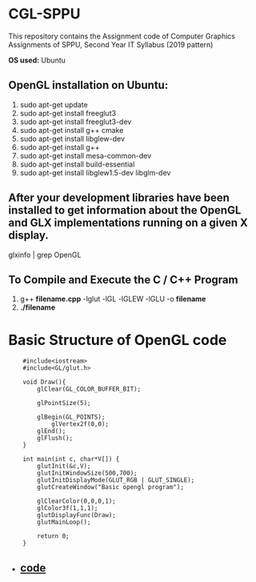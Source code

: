 # CGL-SPPU
This repository contains the Assignment code of Computer Graphics  Assignments of SPPU, Second Year IT Syllabus (2019 pattern)

**OS used:** Ubuntu
## OpenGL installation on Ubuntu:
1. sudo apt-get update
2. sudo apt-get install freeglut3
3. sudo apt-get install freeglut3-dev
4. sudo apt-get install g++ cmake
5. sudo apt-get install libglew-dev
6. sudo apt-get install g++
7. sudo apt-get install mesa-common-dev
8. sudo apt-get install build-essential
9. sudo apt-get install libglew1.5-dev libglm-dev

## After your development libraries have been installed to get information about the OpenGL and GLX implementations running on a given X display.
glxinfo | grep OpenGL

## To Compile and Execute the C / C++ Program
1. g++ **filename.cpp** -lglut -lGL -lGLEW -lGLU -o **filename**
2. **./filename**

# Basic Structure of OpenGL code
```c++:
	#include<iostream>
	#include<GL/glut.h>
	
	void Draw(){
		glClear(GL_COLOR_BUFFER_BIT);
		
		glPointSize(5);
		
		glBegin(GL_POINTS);
			glVertex2f(0,0);
		glEnd();
		glFlush();
	}
	
	int main(int c, char*V[]) {
		glutInit(&c,V);
		glutInitWindowSize(500,700);	
		glutInitDisplayMode(GLUT_RGB | GLUT_SINGLE);
		glutCreateWindow("Basic opengl program");
		
		glClearColor(0,0,0,1);	
		glColor3f(1,1,1);
		glutDisplayFunc(Draw);
		glutMainLoop();
		
		return 0;
	} 
```
* ## [code](https://github.com/khan-mujeeb/CGL-SPPU/tree/main/Basic%20Structure)
